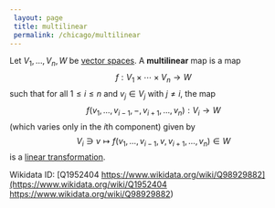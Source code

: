 ```yaml
---
 layout: page
 title: multilinear
 permalink: /chicago/multilinear
---
```

Let $V_1,\dots,V_n, W$ be [vector spaces](https://mathgloss.github.io/MathGloss/definitions/vector_space). A **multilinear** map is a map $$f: V_1 \times\cdots\times V_n \to W$$ such that for all $1\leq i \leq n$ and $v_j \in V_j$ with $j \neq i$, the map $$f(v_1,\dots, v_{i-1}, -, v_{i+1}, \dots, v_n):V_i \to W$$ (which varies only in the $i$th component) given by $$V_i \ni v \mapsto f(v_1,\dots, v_{i-1}, v, v_{i+1}, \dots, v_n) \in W$$ is a [linear transformation](https://mathgloss.github.io/MathGloss/linear_transformation).

Wikidata ID: [Q1952404
https://www.wikidata.org/wiki/Q98929882](https://www.wikidata.org/wiki/Q1952404
https://www.wikidata.org/wiki/Q98929882)